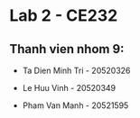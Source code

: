 # Lab 2 - CE232

## Thanh vien nhom 9:

* Ta Dien Minh Tri - 20520326

* Le Huu Vinh - 20520349

* Pham Van Manh - 20521595
